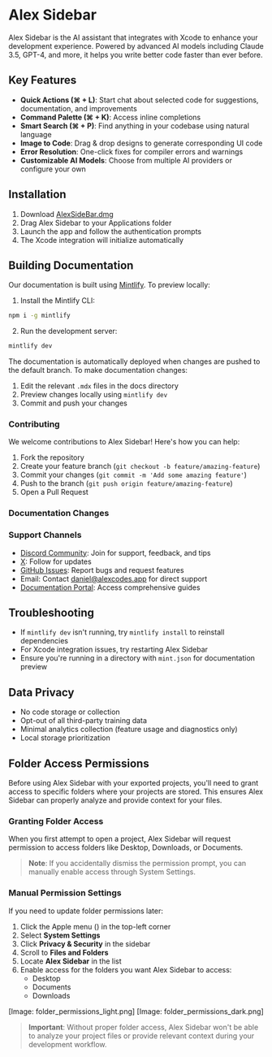 # Alex Sidebar

Alex Sidebar is the AI assistant that integrates with Xcode to enhance your development experience. Powered by advanced AI models including Claude 3.5, GPT-4, and more, it helps you write better code faster than ever before.

## Key Features

- **Quick Actions (⌘ + L)**: Start chat about selected code for suggestions, documentation, and improvements
- **Command Palette (⌘ + K)**: Access inline completions
- **Smart Search (⌘ + P)**: Find anything in your codebase using natural language
- **Image to Code**: Drag & drop designs to generate corresponding UI code
- **Error Resolution**: One-click fixes for compiler errors and warnings
- **Customizable AI Models**: Choose from multiple AI providers or configure your own

## Installation

1. Download [AlexSideBar.dmg](https://github.com/DanielEdrisian/AlexSideBar-Public/releases/download/prod/AlexSideBar.dmg)
2. Drag Alex Sidebar to your Applications folder
3. Launch the app and follow the authentication prompts
4. The Xcode integration will initialize automatically

## Building Documentation

Our documentation is built using [Mintlify](https://mintlify.com). To preview locally:

1. Install the Mintlify CLI:

```bash
npm i -g mintlify
```

2. Run the development server:

```bash
mintlify dev
```

The documentation is automatically deployed when changes are pushed to the default branch. To make documentation changes:

1. Edit the relevant `.mdx` files in the docs directory
2. Preview changes locally using `mintlify dev`
3. Commit and push your changes

### Contributing

We welcome contributions to Alex Sidebar! Here's how you can help:

1. Fork the repository
2. Create your feature branch (`git checkout -b feature/amazing-feature`)
3. Commit your changes (`git commit -m 'Add some amazing feature'`)
4. Push to the branch (`git push origin feature/amazing-feature`)
5. Open a Pull Request

### Documentation Changes

### Support Channels

- [Discord Community](https://discord.gg/T5zxfReEnd): Join for support, feedback, and tips
- [X](https://x.com/alexcodes_ai): Follow for updates
- [GitHub Issues](https://github.com/DanielEdrisian/AlexSideBar-Public/issues): Report bugs and request features
- Email: Contact daniel@alexcodes.app for direct support
- [Documentation Portal](https://docs.alexsidebar.app): Access comprehensive guides

## Troubleshooting

- If `mintlify dev` isn't running, try `mintlify install` to reinstall dependencies
- For Xcode integration issues, try restarting Alex Sidebar
- Ensure you're running in a directory with `mint.json` for documentation preview

## Data Privacy

- No code storage or collection
- Opt-out of all third-party training data
- Minimal analytics collection (feature usage and diagnostics only)
- Local storage prioritization

## Folder Access Permissions

Before using Alex Sidebar with your exported projects, you'll need to grant access to specific folders where your projects are stored. This ensures Alex Sidebar can properly analyze and provide context for your files.

### Granting Folder Access

When you first attempt to open a project, Alex Sidebar will request permission to access folders like Desktop, Downloads, or Documents. 

> **Note**: If you accidentally dismiss the permission prompt, you can manually enable access through System Settings.

### Manual Permission Settings

If you need to update folder permissions later:

1. Click the Apple menu () in the top-left corner
2. Select **System Settings**
3. Click **Privacy & Security** in the sidebar
4. Scroll to **Files and Folders**
5. Locate **Alex Sidebar** in the list
6. Enable access for the folders you want Alex Sidebar to access:
   - Desktop
   - Documents
   - Downloads

[Image: folder_permissions_light.png]
[Image: folder_permissions_dark.png]

> **Important**: Without proper folder access, Alex Sidebar won't be able to analyze your project files or provide relevant context during your development workflow.
